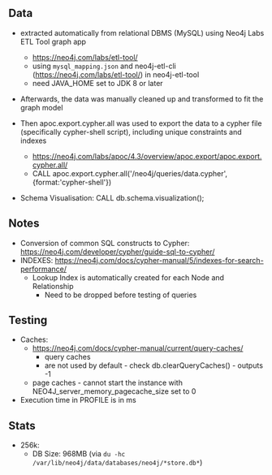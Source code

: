 ## Data
- extracted automatically from relational DBMS (MySQL) using Neo4j Labs ETL Tool graph app
  - https://neo4j.com/labs/etl-tool/
  - using `mysql_mapping.json` and neo4j-etl-cli (https://neo4j.com/labs/etl-tool/) in neo4j-etl-tool
  - need JAVA_HOME set to JDK 8 or later
- Afterwards, the data was manually cleaned up and transformed to fit the graph model
- Then apoc.export.cypher.all was used to export the data to a cypher file (specifically cypher-shell script), including unique constraints and indexes
  - https://neo4j.com/labs/apoc/4.3/overview/apoc.export/apoc.export.cypher.all/
  - CALL apoc.export.cypher.all('/neo4j/queries/data.cypher', {format:'cypher-shell'})

- Schema Visualisation: CALL db.schema.visualization();

## Notes

- Conversion of common SQL constructs to Cypher: https://neo4j.com/developer/cypher/guide-sql-to-cypher/
- INDEXES: https://neo4j.com/docs/cypher-manual/5/indexes-for-search-performance/
  - Lookup Index is automatically created for each Node and Relationship
    - Need to be dropped before testing of queries

## Testing
- Caches:
  - https://neo4j.com/docs/cypher-manual/current/query-caches/
    - query caches
    - are not used by default - check db.clearQueryCaches() - outputs -1
  - page caches - cannot start the instance with NEO4J_server_memory_pagecache_size set to 0
- Execution time in PROFILE is in ms


## Stats
- 256k:
  - DB Size: 968MB (via `du -hc /var/lib/neo4j/data/databases/neo4j/*store.db*`)